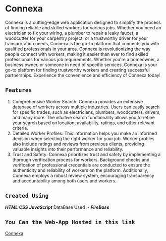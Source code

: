 # Connexa

Connexa is a cutting-edge web application designed to simplify the process of finding reliable and skilled workers for various jobs. Whether you need an electrician to fix your wiring, a plumber to repair a leaky faucet, a woodcutter for your carpentry project, or a trustworthy driver for your transportation needs, Connexa is the go-to platform that connects you with qualified professionals in your area. Connexa is revolutionizing the way people connect with workers, making it easier than ever to find skilled professionals for various job requirements. Whether you're a homeowner, a business owner, or someone in need of specific services, Connexa is your go-to platform for finding trustworthy workers and creating successful partnerships. Experience the convenience and efficiency of Connexa today!

## `Features`

1. Comprehensive Worker Search: Connexa provides an extensive database of workers across multiple industries. Users can easily search for specific trades, such as electricians, plumbers, woodcutters, drivers, and many more. The intuitive search functionality allows you to refine your search based on location, availability, ratings, and other relevant criteria.
2. Detailed Worker Profiles: This information helps you make an informed decision when selecting the right worker for your job. Worker profiles also include ratings and reviews from previous clients, providing valuable insights into their performance and reliability.
3. Trust and Safety: Connexa prioritizes trust and safety by implementing a thorough verification process for workers. Background checks and verification of professional credentials are conducted to ensure the authenticity and reliability of workers on the platform. Additionally, Connexa employs a robust review system, encouraging transparency and accountability among both users and workers.

## `Created Using`
***HTML***
***CSS***
***JavaScript***
DataBase Used :- ***FireBase***

## `You Can the Web-App Hosted in this link`
[Connexa](https://connexa-liard.vercel.app/)
